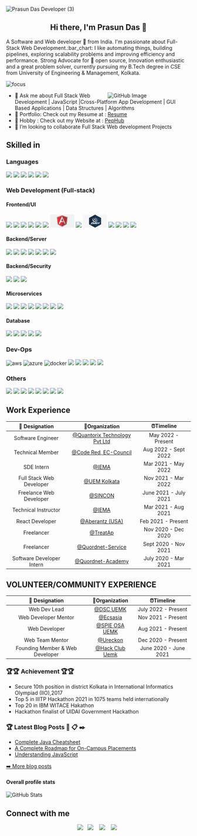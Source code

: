 
 ![Prasun Das Developer (3)](https://github.com/Prasundas99/Prasundas99/assets/58937669/9ccaac67-5a0a-4db1-9bb1-ad76ba2ef819)

 <h2 align="center"> Hi there, I'm Prasun Das 👋</h2>  

<p> A Software and Web developer 🎯 from India. I'm passionate about Full-Stack Web Development.:bar_chart: I like automating things, building pipelines, exploring scalability problems and improving efficiency and performance. Strong Advocate for 📜 open source, Innovation enthusiastic and a great problem solver, currently pursuing my B.Tech degree in CSE from University of Engineering & Management, Kolkata. </p>

![focus](https://img.shields.io/badge/focus-FullStack-brightgreen)

<img width="45%" align="right" alt="GitHub Image" src="https://res.cloudinary.com/dwnurvsv4/image/upload/v1701197506/astrocat_ekrcmq.png" />
<ul>
  <li> 💬 Ask me about Full Stack Web Development | JavaScript |Cross-Platform App Development | GUI Based Applications | Data Structures | Algorithms </li>
  <li>💼 Portfolio: Check out my Resume at  : <a href="https://docs.google.com/document/d/1_NCJH-kaJnU8jFFbWVvcXqoavJ1qZQo3sybgpqX-0Uw/edit?usp=sharing">Resume</a>  </li>
  <li>💼 Hobby : Check out my Website at  : <a href="www.pephub.tech">PepHub</a>  </li>
  <li>👯 I’m looking to collaborate Full Stack Web development Projects </li>
</ul>

## Skilled in

### Languages

<div>
 <img src=".https://user-images.githubusercontent.com/58937669/209861464-460eae2b-d3ff-451e-9737-21d1f3ac9ff7.png" height="36">
 <img src="https://user-images.githubusercontent.com/58937669/209861465-be147ff2-23e6-4dc1-a04b-37e3dcb8a625.png" height="36">
  <img src="https://user-images.githubusercontent.com/58937669/209861468-95d2b5a5-c5de-4b39-8618-a9f753a6ff26.png" height="46">
   <img src="https://user-images.githubusercontent.com/58937669/209861470-3f12eafb-749e-4aa4-a836-1ac7b38f927f.png" height="36">
    <img src="https://user-images.githubusercontent.com/58937669/209861472-f66e57ab-390e-4d58-970c-6ae8bddf0c4e.png" height="36">
     <img src="https://user-images.githubusercontent.com/58937669/209861462-b661896f-2cee-4b74-9c69-4ea8c8cc4391.png" height="36">
</div>

### Web Development (Full-stack)

#### Frontend/UI

<div>
<img src="https://user-images.githubusercontent.com/58937669/209864395-35746009-1bc9-4c1e-bfde-b4b2e56d8141.png" height="36">
<img src="https://user-images.githubusercontent.com/58937669/209864511-0e374caf-fdd1-475e-89cb-844532004101.png" height="36">
<img src="https://user-images.githubusercontent.com/58937669/209863973-f278489e-4bee-45a4-ab3b-6709393193f7.png" height="36">
<img src="https://user-images.githubusercontent.com/58937669/209863966-9b3e71fa-a7dc-488f-b7d1-0de2c55e35ab.png" height="36">
<img src="https://user-images.githubusercontent.com/58937669/209863965-c1a4d7e6-1132-4043-9bb7-ecbea1971c70.png" height="36">
<img src="https://user-images.githubusercontent.com/58937669/209863970-d31740ca-c95f-487e-8959-cde78920ba5b.png" height="36">
<img src=".\img\frontend\Angular.png" height="36">
<img src="https://user-images.githubusercontent.com/58937669/209863972-471087c3-88aa-4095-8646-bf9de976fb1d.png" height="42">
<img src=".\img\frontend\jQuery.jpg" height="36">
<img src="https://user-images.githubusercontent.com/58937669/209863963-c2954f0d-fb85-4e8b-890f-debeeb28fb8f.png" height="36">
<img src="https://user-images.githubusercontent.com/58937669/209863953-67719a9a-8d1b-4bdd-9cdd-cc197a149ea1.png" height="36">
<img src="https://user-images.githubusercontent.com/58937669/209863964-de944290-c5e0-4c42-9600-7dc7250ba757.png" height="36">
<img src="https://user-images.githubusercontent.com/58937669/209863969-996f00b6-e0b3-43df-994c-3ad6207c1580.png" height="36">
 
</div>

#### Backend/Server

<div>
 <img src="https://user-images.githubusercontent.com/58937669/209861187-9bbf2afa-d4b6-4753-b82a-4405ac9e3e71.png" height="36">
  <img src="https://user-images.githubusercontent.com/58937669/209861192-1d1f2c79-95c3-4910-af9d-a3cca0aebfdc.png" height="36">
   <img src="https://user-images.githubusercontent.com/58937669/209861175-3a6e9a91-809f-4588-87f3-3a605736b860.png" height="40">
    <img src="https://user-images.githubusercontent.com/58937669/209861179-3287a699-917f-474b-8ad2-2a8d6c609b8e.png" height="36">
 <img src="https://user-images.githubusercontent.com/58937669/209861185-0a7c5a67-9332-434f-879e-428a2883ccc9.png" height="36">
  <img src="https://user-images.githubusercontent.com/58937669/209861181-ca7d818e-9ba2-4ab5-ba4d-618c2cc435af.png" height="36">
   <img src="https://user-images.githubusercontent.com/58937669/209861189-5d1ac9d3-a4a6-445d-94aa-14cae9258efd.png" height="36">

</div>


#### Backend/Security

<div>
 <img src="https://user-images.githubusercontent.com/58937669/209861231-34d6493a-3d41-4926-ac2c-2cd4364354fe.png" height="36">
 <img src="https://user-images.githubusercontent.com/58937669/209861234-d8aa2411-a918-4f35-b0e3-e3de40480d10.png" height="36">
 <img src="https://user-images.githubusercontent.com/58937669/209861236-d895db7c-59fe-4c3b-8f79-e33c2926e71f.png" height="36">
</div>


#### Microservices

<div>
<img src="https://user-images.githubusercontent.com/58937669/209861263-b442d33c-8c00-41d7-937e-bf753b6a9f09.png" height="36">
<img src="https://user-images.githubusercontent.com/58937669/209861265-27388409-0fa6-4a11-b35b-d876ee1240f4.png" height="36">
<img src="https://user-images.githubusercontent.com/58937669/209861269-4039534f-9c47-4537-b4fe-e88e8bfcd470.png" height="36">
<img src="https://user-images.githubusercontent.com/58937669/209861276-58ba8c61-7209-4290-8654-90de36bcaf09.png)" height="36">
<img src="https://user-images.githubusercontent.com/58937669/209861271-76c2cfc1-aba2-47a2-9ea3-a5368b344c75.png" height="36">
<img src="https://user-images.githubusercontent.com/58937669/209861275-69c08fb7-7d0e-452c-99cd-149f9c4366f8.jpeg" height="36">
<img src="https://user-images.githubusercontent.com/58937669/209861266-9c49b8e5-d0a2-4c22-8192-d016e0c239ba.png" height="36">
<img src="https://user-images.githubusercontent.com/58937669/209861256-6c63d004-591f-4e65-bb9b-f1870bf09746.png" height="36">
</div>

#### Database

<div>
<img src="https://user-images.githubusercontent.com/58937669/209861364-b7727898-f99a-4c4e-8e05-4532017695ff.png" height="36">
<img src="https://user-images.githubusercontent.com/58937669/209861358-654050ef-f050-4294-b355-5b50438d2b3e.jpg" height="42">
<img src="https://user-images.githubusercontent.com/58937669/209861365-88f9dd39-f8a9-43c6-a9e4-1a6c814e239f.png" height="42">
<img src="https://user-images.githubusercontent.com/58937669/209861372-0ef86415-e649-4674-8e2c-01d86c12a349.png" height="36">
<img src="https://user-images.githubusercontent.com/58937669/209861356-b65f84de-f9ae-4e59-b9c5-8fcf49c7e7ac.png" height="36">
</div>

### Dev-Ops

<div>
<img src="https://user-images.githubusercontent.com/58937669/209861309-e41958db-59ae-40ba-b1f0-ed6049114d1e.png" alt="aws" height="36">
<img src="https://user-images.githubusercontent.com/58937669/209861312-8ec57383-67d3-4ce1-8279-47c1ba14bda8.png" alt="azure" height="36">
<img src="https://user-images.githubusercontent.com/58937669/209861317-cc1c5046-c377-443c-9b48-557b03f8b2c8.png"  alt="docker" height="42">
<img src="https://user-images.githubusercontent.com/58937669/209861320-17fb4f7f-36b4-43e9-9b20-65a9acdd028b.png" height="36">
<img src=".https://user-images.githubusercontent.com/58937669/209861323-0afa9e25-d518-47d6-979a-914f69fe7dcd.jpg" height="36">
<img src="https://user-images.githubusercontent.com/58937669/209861326-a1b0ba53-5cbb-45fe-9063-22adbbd0a6b1.jpg" height="42">
<img src="https://user-images.githubusercontent.com/58937669/209861327-f690e498-6008-4fac-b7f3-16ffb2b5aa46.png" height="36">
<img src="https://user-images.githubusercontent.com/58937669/209861330-ddb95f29-81f1-4a71-a58d-c78c185c6e60.png" height="36">
</div>

### Others

<div>
<img src="https://user-images.githubusercontent.com/58937669/209864666-2e3b6607-0541-46dd-93b5-382b08986063.png" height="46">
<img src="https://user-images.githubusercontent.com/58937669/209864662-f67d9560-dcfe-44f9-9519-03bcc121e523.png" height="36">
<img src="https://user-images.githubusercontent.com/58937669/209864653-7bc546e6-73c1-466b-a6d1-34653f154de3.png" height="42">
<img src="https://user-images.githubusercontent.com/58937669/209864657-b2cbbb06-9cef-4ec5-ab72-79ff585dde2a.png" height="36">
<img src="https://user-images.githubusercontent.com/58937669/209864661-21eafe77-f52f-4c8d-b268-950f44519aaf.png" height="36">
<img src="https://user-images.githubusercontent.com/58937669/209864663-e0c50ed0-612a-4b39-8b35-d3e49bb4aef9.png" height="42">
<img src="https://user-images.githubusercontent.com/58937669/209864664-7635239f-4c55-464a-9fff-328c22a88d74.png" height="36">
<img src="https://user-images.githubusercontent.com/58937669/209864652-c35113db-8bdb-42f7-8caf-a23a5a4c4e34.png" height="36">
</div>

## Work Experience

| 💼 Designation |  🏢Organization | ⏰Timeline  |
| :-: | :-: | :-: |
|  Software Engineer | [@Quantorix Technology Pvt Ltd](https://www.quantorix.com) | May 2022 - Present |
|  Technical Member | [@Code Red, EC-Council](https://codered.eccouncil.org/) | Aug 2022 - Sept 2022 |
|  SDE Intern | [@IEMA](https://iemlabs.com) | Mar 2021 - May 2022 |
| Full Stack Web Developer | [@UEM Kolkata](https://uem.edu.in) | Nov 2021 - Mar 2022 |
| Freelance Web Developer | [@SINCON](https://scientificinstrumentconcern.in) | June 2021 - July 2021 |
| Technical Instructor | [@IEMA](https://iemlabs.com) | Mar 2021 - Aug 2021 |
| React Developer | [@Aberantz (USA)](http://www.aberantz.org.in) | Feb 2021 - Present |
| Freelancer | [@TreatAp]() | Nov 2020 - Dec 2020 |
| Freelancer | [@Quordnet-Service](https://www.facebook.com/quordnetservices) | Sept 2020 - Nov 2021 |
| Software Developer Intern | [@Quordnet-Academy](www.quordnetacademy.com) | July 2020 - Mar 2021 |

## VOLUNTEER/COMMUNITY EXPERIENCE
| 💼 Designation |  🏢Organization | ⏰Timeline  |
| :-: | :-: | :-: |
| Web Dev Lead  | [@DSC UEMK]() | July 2022 - Present |
| Web Developer Mentor | [@Ecsasia]() | Nov 2021 - Present |
| Web Developer | [@SPIE OSA UEMK]() | Aug 2021 - Present |
| Web Team  Mentor| [@Ureckon](www.ureckon.org) | Dec 2020 - Present |
| Founding Member & Web Developer | [@Hack Club Uemk]() | June 2020 - June 2021 |

### 🏆🏆 Achievement 🏆🏆
<ul>
  <li>Secure 10th position in district
Kolkata in International
Informatics Olympiad (IIO),2017</li>

<li>Top 5 in IIITP Hackathon 2021 in 1075 teams held internationally</li>
<li>Top 20 in IBM WITACE Hakathon  </li>
<li>Hackathon finalist of UIDAI Government Hackathon </li>
</ul>  

### 🏆 Latest Blog Posts 💬 📋 ✒️
<ul>
    <li><a href="https://www.pephub.tech/blogs/learn-java-basics-to-advanced-concepts-java-cheatsheet-f8ba80e3" />Complete Java Cheatsheet</a></li>
   <li><a href="https://www.pephub.tech/blogs/a-complete-roadmap-for-on-campus-placements-61ff69a2" />A Complete Roadmap for On-Campus Placements</a></li>
   <li><a href="https://medium.com/@prasundas115/understanding-the-javascript-basics-66710bcf5576" />Understanding JavaScript</a></li>
  </ul>
<p><a href="https://www.pephub.tech/">➡️ More blog posts</a></p>


#### Overall profile stats

![GitHub Stats](https://github-readme-stats.vercel.app/api?username=prasundas99&count_private=true&theme=merko&show_icons=true&hide=prs)

## Connect with me

<p align="center">
<a href="https://www.linkedin.com/in/prasun--das/"><img height="45" src="https://cdn1.iconfinder.com/data/icons/logotypes/32/circle-linkedin-512.png"></a>&nbsp;&nbsp;
<a href="https://medium.com/@prasundas115"><img height="45" src="https://cdn1.iconfinder.com/data/icons/social-media-circle-7/512/Circled_Medium_svg5-512.png"></a>
&nbsp;&nbsp;
<a href="https://twitter.com/Prasun_Das_"><img height="45" src="https://img.freepik.com/free-vector/new-2023-twitter-logo-x-icon-design_1017-45418.jpg?size=626&ext=jpg"></a>
&nbsp;&nbsp;
  <a href="mailto:prasundas115@gmail.com"><img height="45" src="https://toppng.com/uploads/preview/mail-icon-logo-template-icono-de-gmail-11562954424h5fw2mradf.png"></a>&nbsp;&nbsp;
</p>
